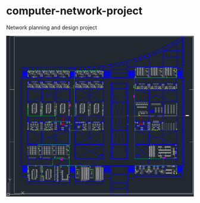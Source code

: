 # computer-network-project
Network planning and design project

![Schema](Shema.PNG?raw=true "Title")
